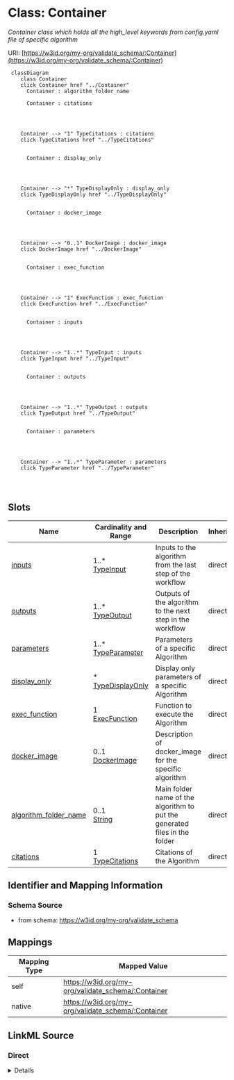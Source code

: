 

# Class: Container


_Container class which holds all the high_level keywords from config.yaml file of specific algorithm_





URI: [https://w3id.org/my-org/validate_schema/:Container](https://w3id.org/my-org/validate_schema/:Container)






```mermaid
 classDiagram
    class Container
    click Container href "../Container"
      Container : algorithm_folder_name
        
      Container : citations
        
          
    
    
    Container --> "1" TypeCitations : citations
    click TypeCitations href "../TypeCitations"

        
      Container : display_only
        
          
    
    
    Container --> "*" TypeDisplayOnly : display_only
    click TypeDisplayOnly href "../TypeDisplayOnly"

        
      Container : docker_image
        
          
    
    
    Container --> "0..1" DockerImage : docker_image
    click DockerImage href "../DockerImage"

        
      Container : exec_function
        
          
    
    
    Container --> "1" ExecFunction : exec_function
    click ExecFunction href "../ExecFunction"

        
      Container : inputs
        
          
    
    
    Container --> "1..*" TypeInput : inputs
    click TypeInput href "../TypeInput"

        
      Container : outputs
        
          
    
    
    Container --> "1..*" TypeOutput : outputs
    click TypeOutput href "../TypeOutput"

        
      Container : parameters
        
          
    
    
    Container --> "1..*" TypeParameter : parameters
    click TypeParameter href "../TypeParameter"

        
      
```




<!-- no inheritance hierarchy -->


## Slots

| Name | Cardinality and Range | Description | Inheritance |
| ---  | --- | --- | --- |
| [inputs](inputs.md) | 1..* <br/> [TypeInput](TypeInput.md) | Inputs to the algorithm from the last step of the workflow | direct |
| [outputs](outputs.md) | 1..* <br/> [TypeOutput](TypeOutput.md) | Outputs of the algorithm to the next step in the workflow | direct |
| [parameters](parameters.md) | 1..* <br/> [TypeParameter](TypeParameter.md) | Parameters of a specific Algorithm | direct |
| [display_only](display_only.md) | * <br/> [TypeDisplayOnly](TypeDisplayOnly.md) | Display only parameters of a specific Algorithm | direct |
| [exec_function](exec_function.md) | 1 <br/> [ExecFunction](ExecFunction.md) | Function to execute the Algorithm | direct |
| [docker_image](docker_image.md) | 0..1 <br/> [DockerImage](DockerImage.md) | Description of docker_image for the specific algorithm | direct |
| [algorithm_folder_name](algorithm_folder_name.md) | 0..1 <br/> [String](String.md) | Main folder name of the algorithm to put the generated files in the folder | direct |
| [citations](citations.md) | 1 <br/> [TypeCitations](TypeCitations.md) | Citations of the Algorithm | direct |









## Identifier and Mapping Information







### Schema Source


* from schema: https://w3id.org/my-org/validate_schema




## Mappings

| Mapping Type | Mapped Value |
| ---  | ---  |
| self | https://w3id.org/my-org/validate_schema/:Container |
| native | https://w3id.org/my-org/validate_schema/:Container |







## LinkML Source

<!-- TODO: investigate https://stackoverflow.com/questions/37606292/how-to-create-tabbed-code-blocks-in-mkdocs-or-sphinx -->

### Direct

<details>
```yaml
name: Container
description: Container class which holds all the high_level keywords from config.yaml
  file of specific algorithm
from_schema: https://w3id.org/my-org/validate_schema
slots:
- inputs
- outputs
- parameters
- display_only
- exec_function
- docker_image
- algorithm_folder_name
- citations

```
</details>

### Induced

<details>
```yaml
name: Container
description: Container class which holds all the high_level keywords from config.yaml
  file of specific algorithm
from_schema: https://w3id.org/my-org/validate_schema
attributes:
  inputs:
    name: inputs
    description: Inputs to the algorithm from the last step of the workflow
    from_schema: https://w3id.org/my-org/validate_schema
    rank: 1000
    alias: inputs
    owner: Container
    domain_of:
    - Container
    range: TypeInput
    required: true
    multivalued: true
  outputs:
    name: outputs
    description: Outputs of the algorithm to the next step in the workflow
    from_schema: https://w3id.org/my-org/validate_schema
    rank: 1000
    alias: outputs
    owner: Container
    domain_of:
    - Container
    range: TypeOutput
    required: true
    multivalued: true
  parameters:
    name: parameters
    description: Parameters of a specific Algorithm
    from_schema: https://w3id.org/my-org/validate_schema
    rank: 1000
    alias: parameters
    owner: Container
    domain_of:
    - Container
    range: TypeParameter
    required: true
    multivalued: true
  display_only:
    name: display_only
    description: Display only parameters of a specific Algorithm
    from_schema: https://w3id.org/my-org/validate_schema
    rank: 1000
    alias: display_only
    owner: Container
    domain_of:
    - Container
    range: TypeDisplayOnly
    multivalued: true
  exec_function:
    name: exec_function
    description: Function to execute the Algorithm
    from_schema: https://w3id.org/my-org/validate_schema
    rank: 1000
    alias: exec_function
    owner: Container
    domain_of:
    - Container
    range: ExecFunction
    required: true
  docker_image:
    name: docker_image
    description: Description of docker_image for the specific algorithm
    from_schema: https://w3id.org/my-org/validate_schema
    rank: 1000
    alias: docker_image
    owner: Container
    domain_of:
    - Container
    range: DockerImage
  algorithm_folder_name:
    name: algorithm_folder_name
    description: Main folder name of the algorithm to put the generated files in the
      folder
    from_schema: https://w3id.org/my-org/validate_schema
    rank: 1000
    alias: algorithm_folder_name
    owner: Container
    domain_of:
    - Container
    range: string
  citations:
    name: citations
    description: Citations of the Algorithm
    from_schema: https://w3id.org/my-org/validate_schema
    rank: 1000
    alias: citations
    owner: Container
    domain_of:
    - Container
    range: TypeCitations
    required: true

```
</details>